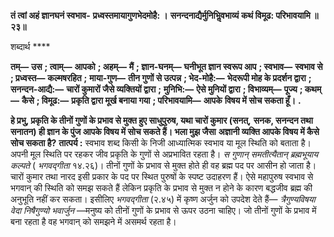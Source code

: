 **तं त्वां अहं ज्ञानघनं स्वभाव-** **प्रध्वस्तमायागुणभेदमोहै: ।** **सनन्दनाद्यैर्मुनिभिॢवभाव्यं** **कथं विमूढ: परिभावयामि ॥ २३॥** 

शब्दार्थ **** 

**तम्—** **उस** **; त्वाम्—** **आपको** **; अहम्—** **मैं** **; ज्ञान-घनम्—** **घनीभूत ज्ञान स्वरूप आप** **; स्वभाव—** **स्वभाव से** **; प्रध्वस्त—** **कल्मषरहित** **;** **माया-गुण—** **तीन गुणों से उत्पन्न** **; भेद-मोहै:—** **भेदरूपी मोह के प्रदर्शन द्वारा** **; सनन्दन-आद्यै:—** **चारों कुमारों जैसे व्यक्तियों द्वारा** **;** **मुनिभि:—** **ऐसे मुनियों द्वारा** **; विभाव्यम्—** **पूज्य** **; कथम्—** **कैसे** **; विमूढ:—** **प्रकृति द्वारा मूर्ख बनाया गया** **; परिभावयामि—** **आपके** **विषय में सोच सकता हूँ।** **.** 

**हे प्रभु, प्रकृति के तीनों गुणों के प्रभाव से मुक्त हुए साधुपुरुष, यथा चारों कुमार (सनत्,** **सनक, सनन्दन तथा सनातन) ही ज्ञान के पुंज आपके विषय में सोच सकते हैं। भला मुझ जैसा** **अज्ञानी व्यक्ति आपके विषय में कैसे सोच सकता है?** **तात्पर्य :** स्वभाव शब्द किसी के निजी आध्यात्मिक स्वभाव या मूल स्थिति को बताता है। अपनी मूल स्थिति पर रहकर जीव प्रकृति के गुणों से अप्रभावित रहता है। *स गुणान् समतीत्यैतान् ब्रह्मभूयाय कल्पते*  ( *भगवद्गीता* १४.२६)। तीनों गुणों के प्रभाव से मुक्त होते ही वह ब्रह्म पद पर आसीन हो जाता है। चारों कुमार तथा नारद इसी प्रकार के पद पर स्थित पुरुषों के स्पष्ट उदाहरण हैं। ऐसे महापुरुष स्वभाव से भगवान् की स्थिति को समझ सकते हैं लेकिन प्रकृति के प्रभाव से मुक्त न होने के कारण बद्धजीव ब्रह्म की अनुभूति नहीं कर सकता। इसीलिए *भगवद्गीता* (२.४५) में कृष्ण अर्जुन को उपदेश देते हैं— *त्रैगुण्यविषया वेदा* *निषैगुण्यो भवार्जुन* —मनुष्य को तीनों गुणों के प्रभाव से ऊपर उठना चाहिए। जो तीनों गुणों के प्रभाव में बना रहता है वह भगवान् को समझने में असमर्थ रहता है।  